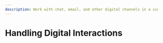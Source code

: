 ```yaml
---
description: Work with chat, email, and other digital channels in a single inbox.
---
```


# Handling Digital Interactions

